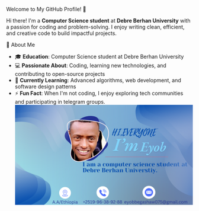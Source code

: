 Welcome to My GitHub Profile! 🌟

Hi there! I'm a **Computer Science student** at **Debre Berhan University** with a passion for coding and problem-solving. I enjoy writing clean, efficient, and creative code to build impactful projects.

🚀 About Me

- 🎓 **Education**: Computer Science student at Debre Berhan University
- 💻 **Passionate About**: Coding, learning new technologies, and contributing to open-source projects
- 🌱 **Currently Learning**: Advanced algorithms, web development, and software design patterns
- ⚡ **Fun Fact**: When I'm not coding, I enjoy exploring tech communities and participating in telegram groups.
  ![alt text](https://github.com/E-eyoab/eyob/blob/main/Pink%20Gradient%20Aesthetic%20Elegant%20Beauty%20%26%20Fashion%20Youtube%20Banner%20(1).png.crdownload)
